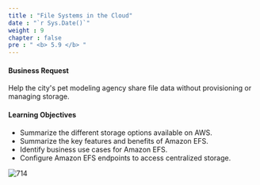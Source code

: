 ```yaml
---
title : "File Systems in the Cloud"
date : "`r Sys.Date()`"
weight : 9
chapter : false
pre : " <b> 5.9 </b> "
---
```


#### Business Request
Help the city's pet modeling agency share file data without provisioning or managing storage.

#### Learning Objectives
- Summarize the different storage options available on AWS.
- Summarize the key features and benefits of Amazon EFS.
- Identify business use cases for Amazon EFS.
- Configure Amazon EFS endpoints to access centralized storage.

![714](/thedevops/images/7-projects/7.1-cquest/9.png?featherlight=false&width=90pc)